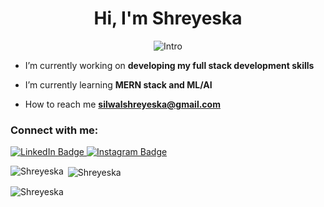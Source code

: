 <h1 align="center">Hi, I'm Shreyeska</h1>
<!-- <h3 align="center">A learner</h3> -->
<p align="center">
<img src="https://readme-typing-svg.herokuapp.com?vCenter=true&amp;lines=Stumbling+And+Learning+About+Web" alt="Intro" >

- I’m currently working on **developing my full stack development skills**

- I’m currently learning **MERN stack and ML/AI**

- How to reach me **silwalshreyeska@gmail.com**

<h3 align="left">Connect with me:</h3>
<div id="badges" >
  <a href="https://www.linkedin.com/in/Shreyeska/">
    <img src="https://img.shields.io/badge/LinkedIn-blue?style=for-the-badge&logo=linkedin&logoColor=white" alt="LinkedIn Badge"/>
  </a>
  <a href="https://www.instagram.com/shreskaaaa/">
    <img src="https://img.shields.io/badge/Instagram-%23E4405F.svg?style=for-the-badge&logo=Instagram&logoColor=white" alt="Instagram Badge"/>
  </a>
</div>



<p><img align="left" src="https://github-readme-stats.vercel.app/api/top-langs?username=Shreyeska&show_icons=true&locale=en&layout=compact&theme=transparent" alt="Shreyeska" /></p>

<p>&nbsp;<img align="center" src="https://github-readme-stats.vercel.app/api?username=Shreyeska&show_icons=true&locale=en&theme=transparent" alt="Shreyeska" /></p>

<p><img align="center" src="https://github-readme-streak-stats.herokuapp.com/?user=Shreyeska&theme=transparent" alt="Shreyeska" /></p>

